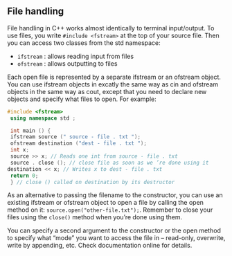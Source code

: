 ## File handling

File handling in C++ works almost identically to terminal input/output. To use files, you
write `#include <fstream>` at the top of your source file. Then you can access two classes
from the std namespace:
- `ifstream` : allows reading input from files
- `ofstream` : allows outputting to files

Each open file is represented by a separate ifstream or an ofstream object. You can use
ifstream objects in excatly the same way as cin and ofstream objects in the same way as
cout, except that you need to declare new objects and specify what files to open.
For example:
```cpp
#include <fstream>
 using namespace std ;

 int main () {
 ifstream source (" source - file . txt ");
 ofstream destination ("dest - file . txt ");
 int x;
 source >> x; // Reads one int from source - file . txt
 source . close (); // close file as soon as we ’re done using it
destination << x; // Writes x to dest - file . txt
 return 0;
 } // close () called on destination by its destructor
```
As an alternative to passing the filename to the constructor, you can use an existing ifstream
or ofstream object to open a file by calling the open method on it: `source.open("other-file.txt");`.
Remember to close your files using the `close()` method when you’re done using them.

You can specify a second argument to the constructor or the open method to specify what
“mode” you want to access the file in – read-only, overwrite, write by appending, etc. Check
documentation online for details.

